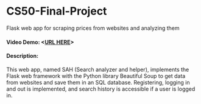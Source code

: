 # CS50-Final-Project
Flask web app for scraping prices from websites and analyzing them

#### Video Demo:  <[URL HERE](https://youtu.be/0gaBTaaMlXU)>
#### Description:
This web app, named SAH (Search analyzer and helper), implements the Flask web framework with the Python library Beautiful Soup to get data from websites and save them in an SQL database. Registering, logging in and out is implemented, and search history is accessible if a user is logged in.
